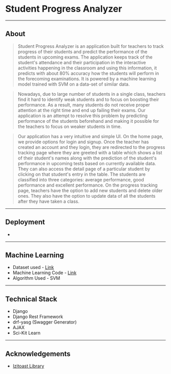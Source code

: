 # Student Progress Analyzer

----
## About

>Student Progress Analyzer is an application built for teachers to track progress of their students and predict the performance of the students in upcoming exams. The application keeps track of the student's attendance and their participation in the interactive activities happening in the classroom and using this information, it predicts with about 80% accuracy how the students will perform in the forecoming examinations. It is powered by a machine learning model trained with SVM on a data-set of similar data.

>Nowadays, due to large number of students in a single class, teachers find it hard to identify weak students and to focus on boosting their performance. As a result, many students do not receive proper attention at the right time and end up failing their exams. Our application is an attempt to resolve this problem by predicting performance of the students beforehand and making it possible for the teachers to focus on weaker students in time.

>Our application has a very intuitive and simple UI. On the home page, we provide options for login and signup. Once the teacher has created an account and they login, they are redirected to the progress tracking page where they are greeted with a table which shows a list of their student's names along with the prediction of the student's performance in upcoming tests based on currently available data. They can also access the detail page of a particular student by clicking on that student's entry in the table. The students are classified into three categories: average performance, good performance and excellent performance. On the progress tracking page, teachers have the option to add new students and delete older ones. They also have the option to update data of all the students after they have taken a class.

----
## Deployment
- 

----
## Machine Learning
- Dataset used - [Link](https://github.com/nishantwrp/Student-Management/blob/master/machine_learning/final_dataset.csv)
- Machine Learning Code - [Link](https://github.com/nishantwrp/Student-Management/blob/master/machine_learning/ml.py)
- Algorithm Used - SVM

----
## Technical Stack
- Django
- Django Rest Framework
- drf-yasg (Swagger Generator)
- AJAX
- Sci-Kit Learn

----
## Acknowledgements
- [Izitoast Library](http://izitoast.marcelodolza.com/)
